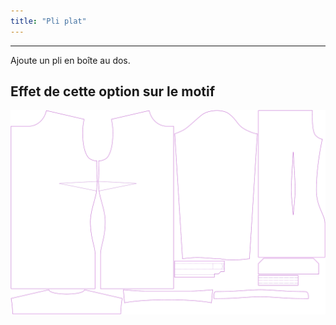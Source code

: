 ```yaml
---
title: "Pli plat"
---
```


***

Ajoute un pli en boîte au dos.

## Effet de cette option sur le motif

![Cette image montre l'effet de cette option en superposant plusieurs variantes qui ont une valeur différente pour cette option](simone_boxpleat_sample.svg "Effet de cette option sur le motif")
